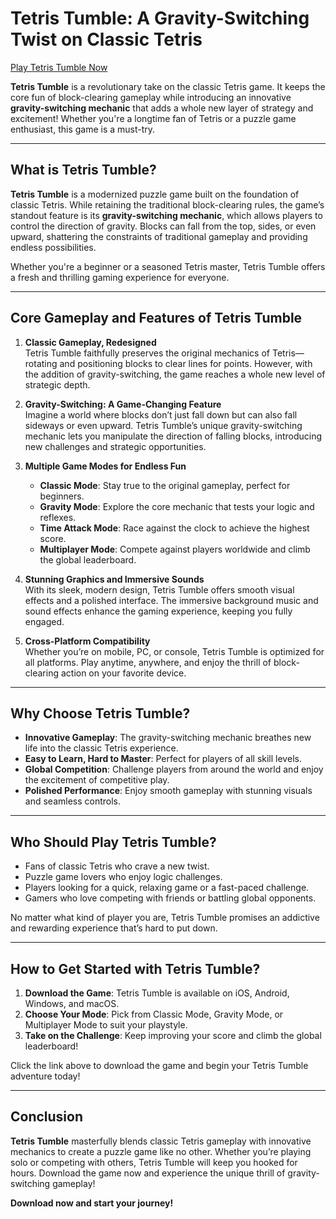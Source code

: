 # Tetris Tumble: A Gravity-Switching Twist on Classic Tetris

[Play Tetris Tumble Now](https://tetristumble.org/)

**Tetris Tumble** is a revolutionary take on the classic Tetris game. It keeps the core fun of block-clearing gameplay while introducing an innovative **gravity-switching mechanic** that adds a whole new layer of strategy and excitement! Whether you're a longtime fan of Tetris or a puzzle game enthusiast, this game is a must-try.

---

## What is Tetris Tumble?

**Tetris Tumble** is a modernized puzzle game built on the foundation of classic Tetris. While retaining the traditional block-clearing rules, the game’s standout feature is its **gravity-switching mechanic**, which allows players to control the direction of gravity. Blocks can fall from the top, sides, or even upward, shattering the constraints of traditional gameplay and providing endless possibilities.

Whether you're a beginner or a seasoned Tetris master, Tetris Tumble offers a fresh and thrilling gaming experience for everyone.

---

## Core Gameplay and Features of Tetris Tumble

1. **Classic Gameplay, Redesigned**  
   Tetris Tumble faithfully preserves the original mechanics of Tetris—rotating and positioning blocks to clear lines for points. However, with the addition of gravity-switching, the game reaches a whole new level of strategic depth.

2. **Gravity-Switching: A Game-Changing Feature**  
   Imagine a world where blocks don’t just fall down but can also fall sideways or even upward. Tetris Tumble’s unique gravity-switching mechanic lets you manipulate the direction of falling blocks, introducing new challenges and strategic opportunities.

3. **Multiple Game Modes for Endless Fun**  
   - **Classic Mode**: Stay true to the original gameplay, perfect for beginners.  
   - **Gravity Mode**: Explore the core mechanic that tests your logic and reflexes.  
   - **Time Attack Mode**: Race against the clock to achieve the highest score.  
   - **Multiplayer Mode**: Compete against players worldwide and climb the global leaderboard.

4. **Stunning Graphics and Immersive Sounds**  
   With its sleek, modern design, Tetris Tumble offers smooth visual effects and a polished interface. The immersive background music and sound effects enhance the gaming experience, keeping you fully engaged.

5. **Cross-Platform Compatibility**  
   Whether you’re on mobile, PC, or console, Tetris Tumble is optimized for all platforms. Play anytime, anywhere, and enjoy the thrill of block-clearing action on your favorite device.

---

## Why Choose Tetris Tumble?

- **Innovative Gameplay**: The gravity-switching mechanic breathes new life into the classic Tetris experience.  
- **Easy to Learn, Hard to Master**: Perfect for players of all skill levels.  
- **Global Competition**: Challenge players from around the world and enjoy the excitement of competitive play.  
- **Polished Performance**: Enjoy smooth gameplay with stunning visuals and seamless controls.

---

## Who Should Play Tetris Tumble?

- Fans of classic Tetris who crave a new twist.  
- Puzzle game lovers who enjoy logic challenges.  
- Players looking for a quick, relaxing game or a fast-paced challenge.  
- Gamers who love competing with friends or battling global opponents.  

No matter what kind of player you are, Tetris Tumble promises an addictive and rewarding experience that’s hard to put down.

---

## How to Get Started with Tetris Tumble?

1. **Download the Game**: Tetris Tumble is available on iOS, Android, Windows, and macOS.  
2. **Choose Your Mode**: Pick from Classic Mode, Gravity Mode, or Multiplayer Mode to suit your playstyle.  
3. **Take on the Challenge**: Keep improving your score and climb the global leaderboard!  

Click the link above to download the game and begin your Tetris Tumble adventure today!

---

## Conclusion

**Tetris Tumble** masterfully blends classic Tetris gameplay with innovative mechanics to create a puzzle game like no other. Whether you’re playing solo or competing with others, Tetris Tumble will keep you hooked for hours. Download the game now and experience the unique thrill of gravity-switching gameplay!

**Download now and start your journey!**
